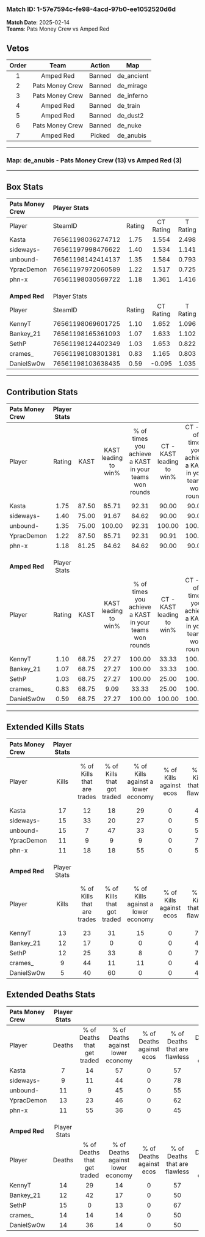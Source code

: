 ### Match ID: 1-57e7594c-fe98-4acd-97b0-ee1052520d6d  
**Match Date**: 2025-02-14  
**Teams**: Pats Money Crew vs Amped Red  

## Vetos  

| Order | Team | Action | Map |
| :---: | :--: | :----: | --- |
| 1 | Amped Red | Banned | de_ancient |
| 2 | Pats Money Crew | Banned | de_mirage |
| 3 | Pats Money Crew | Banned | de_inferno |
| 4 | Amped Red | Banned | de_train |
| 5 | Amped Red | Banned | de_dust2 |
| 6 | Pats Money Crew | Banned | de_nuke |
| 7 | Amped Red | Picked | de_anubis |

---  

### **Map**: de_anubis - Pats Money Crew (13) vs Amped Red (3)  
---  

## Box Stats  

| **Pats Money Crew** | Player Stats      |        |           |          |       |       |       |         |        |      |     |
| :- | :- | :-: | :-: | :-: | :-: | :-: | :-: | :-: | :-: | :-: | :-: |
| Player              | SteamID           | Rating | CT Rating | T Rating | KAST  |  ADR  | Kills | Assists | Deaths | K/D  | HS% |
| Kasta               | 76561198036274712 |  1.75  |   1.554   |  2.498   | 87.50 | 109.4 |  17   |    3    |   7    | 2.43 | 76  |
| sideways-           | 76561197998476622 |  1.40  |   1.534   |  1.141   | 75.00 | 82.6  |  15   |    3    |   9    | 1.67 | 60  |
| unbound-            | 76561198142414137 |  1.35  |   1.584   |  0.793   | 75.00 | 92.1  |  15   |    0    |   11   | 1.36 | 60  |
| YpracDemon          | 76561197972060589 |  1.22  |   1.517   |  0.725   | 87.50 | 93.2  |  11   |    9    |   13   | 0.85 | 36  |
| phn-x               | 76561198030569722 |  1.18  |   1.361   |  1.416   | 81.25 | 77.9  |  11   |    7    |   11   | 1.00 | 63  |
|                     |                   |        |           |          |       |       |       |         |        |      |     |
|                     |                   |        |           |          |       |       |       |         |        |      |     |
|                     |                   |        |           |          |       |       |       |         |        |      |     |
| **Amped Red**       | Player Stats      |        |           |          |       |       |       |         |        |      |     |
| Player              | SteamID           | Rating | CT Rating | T Rating | KAST  |  ADR  | Kills | Assists | Deaths | K/D  | HS% |
| KennyT              | 76561198069601725 |  1.10  |   1.652   |  1.096   | 68.75 | 86.1  |  13   |    4    |   14   | 0.93 | 30  |
| Bankey_21           | 76561198165361093 |  1.07  |   1.633   |  1.102   | 68.75 | 73.7  |  12   |    3    |   12   | 1.00 | 41  |
| SethP               | 76561198124402349 |  1.03  |   1.653   |  0.822   | 68.75 | 89.6  |  12   |    5    |   15   | 0.80 | 50  |
| crames_             | 76561198108301381 |  0.83  |   1.165   |  0.803   | 68.75 | 67.9  |   9   |    4    |   14   | 0.64 | 44  |
| DanielSw0w          | 76561198103638435 |  0.59  |  -0.095   |  1.035   | 68.75 | 58.7  |   5   |    5    |   14   | 0.36 | 60  |
---  

## Contribution Stats  

| **Pats Money Crew** | Player Stats |       |                      |                                                        |                           |                                                             |                          |                                                            |
| :- | :-: | :-: | :-: | :-: | :-: | :-: | :-: | :-: |
| Player              |    Rating    | KAST  | KAST leading to win% | % of times you achieve a KAST in your teams won rounds | CT - KAST leading to win% | CT - % of times you achieve a KAST in your teams won rounds | T - KAST leading to win% | T - % of times you achieve a KAST in your teams won rounds |
| Kasta               |     1.75     | 87.50 |        85.71         |                         92.31                          |           90.00           |                            90.00                            |          75.00           |                           100.00                           |
| sideways-           |     1.40     | 75.00 |        91.67         |                         84.62                          |           90.00           |                            90.00                            |          100.00          |                           66.67                            |
| unbound-            |     1.35     | 75.00 |        100.00        |                         92.31                          |          100.00           |                           100.00                            |          100.00          |                           66.67                            |
| YpracDemon          |     1.22     | 87.50 |        85.71         |                         92.31                          |           90.91           |                           100.00                            |          66.67           |                           66.67                            |
| phn-x               |     1.18     | 81.25 |        84.62         |                         84.62                          |           90.00           |                            90.00                            |          66.67           |                           66.67                            |
|                     |              |       |                      |                                                        |                           |                                                             |                          |                                                            |
|                     |              |       |                      |                                                        |                           |                                                             |                          |                                                            |
|                     |              |       |                      |                                                        |                           |                                                             |                          |                                                            |
| **Amped Red**       | Player Stats |       |                      |                                                        |                           |                                                             |                          |                                                            |
| Player              |    Rating    | KAST  | KAST leading to win% | % of times you achieve a KAST in your teams won rounds | CT - KAST leading to win% | CT - % of times you achieve a KAST in your teams won rounds | T - KAST leading to win% | T - % of times you achieve a KAST in your teams won rounds |
| KennyT              |     1.10     | 68.75 |        27.27         |                         100.00                         |           33.33           |                           100.00                            |          25.00           |                           100.00                           |
| Bankey_21           |     1.07     | 68.75 |        27.27         |                         100.00                         |           33.33           |                           100.00                            |          25.00           |                           100.00                           |
| SethP               |     1.03     | 68.75 |        27.27         |                         100.00                         |           25.00           |                           100.00                            |          28.57           |                           100.00                           |
| crames_             |     0.83     | 68.75 |         9.09         |                         33.33                          |           25.00           |                           100.00                            |           0.00           |                            0.00                            |
| DanielSw0w          |     0.59     | 68.75 |        27.27         |                         100.00                         |          100.00           |                           100.00                            |          20.00           |                           100.00                           |
---  

## Extended Kills Stats  

| **Pats Money Crew** | Player Stats |                            |                            |                                    |                         |                              |                                 |                                       |                    |           |
| :- | :-: | :-: | :-: | :-: | :-: | :-: | :-: | :-: | :-: | :-: |
| Player              |    Kills     | % of Kills that are trades | % of Kills that got traded | % of Kills against a lower economy | % of Kills against ecos | % of Kills that are flawless | % of Kills that are close duels | % of Kills that are assisted by flash | Pistol Round Kills | AWP Kills |
| Kasta               |      17      |             12             |             18             |                 29                 |            0            |              47              |               12                |                   0                   |         4          |     0     |
| sideways-           |      15      |             33             |             20             |                 27                 |            0            |              53              |                7                |                   0                   |         3          |     0     |
| unbound-            |      15      |             7              |             47             |                 33                 |            0            |              53              |               13                |                   0                   |         1          |     0     |
| YpracDemon          |      11      |             9              |             9              |                 9                  |            0            |              73              |               18                |                   0                   |         0          |     0     |
| phn-x               |      11      |             18             |             18             |                 55                 |            0            |              55              |                9                |                   0                   |         2          |     0     |
|                     |              |                            |                            |                                    |                         |                              |                                 |                                       |                    |           |
|                     |              |                            |                            |                                    |                         |                              |                                 |                                       |                    |           |
|                     |              |                            |                            |                                    |                         |                              |                                 |                                       |                    |           |
| **Amped Red**       | Player Stats |                            |                            |                                    |                         |                              |                                 |                                       |                    |           |
| Player              |    Kills     | % of Kills that are trades | % of Kills that got traded | % of Kills against a lower economy | % of Kills against ecos | % of Kills that are flawless | % of Kills that are close duels | % of Kills that are assisted by flash | Pistol Round Kills | AWP Kills |
| KennyT              |      13      |             23             |             31             |                 15                 |            0            |              77              |                0                |                   0                   |         0          |     1     |
| Bankey_21           |      12      |             17             |             0              |                 0                  |            0            |              42              |                0                |                   8                   |         2          |     0     |
| SethP               |      12      |             25             |             33             |                 8                  |            0            |              75              |                8                |                   8                   |         2          |     0     |
| crames_             |      9       |             44             |             11             |                 11                 |            0            |              44              |               11                |                  11                   |         2          |     0     |
| DanielSw0w          |      5       |             40             |             60             |                 0                  |            0            |              40              |                0                |                   0                   |         1          |     0     |
## Extended Deaths Stats  

| **Pats Money Crew** | Player Stats |                             |                                   |                          |                               |                            |                           |               |
| :- | :-: | :-: | :-: | :-: | :-: | :-: | :-: | :-: |
| Player              |    Deaths    | % of Deaths that get traded | % of Deaths against lower economy | % of Deaths against ecos | % of Deaths that are flawless | % of Deaths that are close | % of Deaths while blinded | Deaths to AWP |
| Kasta               |      7       |             14              |                57                 |            0             |              57               |             0              |            14             |       0       |
| sideways-           |      9       |             11              |                44                 |            0             |              78               |             0              |             0             |       0       |
| unbound-            |      11      |              9              |                45                 |            0             |              55               |             0              |             9             |       1       |
| YpracDemon          |      13      |             23              |                46                 |            0             |              62               |             8              |             8             |       0       |
| phn-x               |      11      |             55              |                36                 |            0             |              45               |             9              |             0             |       0       |
|                     |              |                             |                                   |                          |                               |                            |                           |               |
|                     |              |                             |                                   |                          |                               |                            |                           |               |
|                     |              |                             |                                   |                          |                               |                            |                           |               |
| **Amped Red**       | Player Stats |                             |                                   |                          |                               |                            |                           |               |
| Player              |    Deaths    | % of Deaths that get traded | % of Deaths against lower economy | % of Deaths against ecos | % of Deaths that are flawless | % of Deaths that are close | % of Deaths while blinded | Deaths to AWP |
| KennyT              |      14      |             29              |                14                 |            0             |              57               |             7              |             0             |       0       |
| Bankey_21           |      12      |             42              |                17                 |            0             |              50               |             8              |             0             |       0       |
| SethP               |      15      |              0              |                13                 |            0             |              67               |             20             |             0             |       0       |
| crames_             |      14      |             14              |                14                 |            0             |              50               |             7              |             0             |       0       |
| DanielSw0w          |      14      |             36              |                14                 |            0             |              50               |             14             |             0             |       0       |
